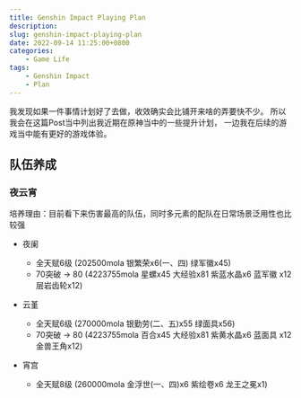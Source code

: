 ```yaml
---
title: Genshin Impact Playing Plan
description: 
slug: genshin-impact-playing-plan
date: 2022-09-14 11:25:00+0800
categories:
    - Game Life
tags:
    - Genshin Impact
    - Plan
---
```


我发现如果一件事情计划好了去做，收效确实会比铺开来啥的弄要快不少。
所以我会在这篇Post当中列出我近期在原神当中的一些提升计划，
一边我在后续的游戏当中能有更好的游戏体验。

## 队伍养成

### 夜云宵

培养理由：目前看下来伤害最高的队伍，同时多元素的配队在日常场景泛用性也比较强

- 夜阑
  - 全天赋6级 (202500mola 银繁荣x6(一、四) 绿军徽x45)
  - 70突破 -> 80 (4223755mola 星螺x45 大经验x81 紫蓝水晶x6 蓝军徽 x12 层岩齿轮x12)

- 云堇
  - 全天赋6级 (270000mola 银勤劳(二、五)x55 绿面具x56)
  - 70突破 -> 80 (4223755mola 百合x45 大经验x81 紫黄水晶x6 蓝面具 x12 金兽王角x12)
  
- 宵宫
  - 全天赋8级 (260000mola 金浮世(一、四)x6 紫绘卷x6 龙王之冕x1)
